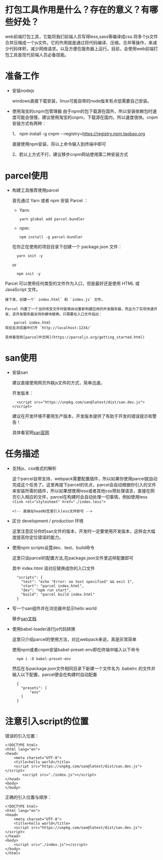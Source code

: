 # 打包工具作用是什么？存在的意义？有哪些好处？

 web前端打包工具，它能将我们前端人员写得less,sass等编译成css.将多个js文件合并压缩成一个js文件。它的作用就是通过将代码编译、压缩，合并等操作，来减少代码体积，减少网络请求。以及方便在服务器上运行。目前，会使用web前端打包工具是现代前端人员必备技能。
# 准备工作
- 安装nodejs

	windows直接下载安装，linux可能自带的node版本有点低需要自己安装。

- 使用淘宝的cnpm包管理器
	由于npm的包下载源在国外，所以安装依赖包时速度可能会很慢，建议使用淘宝的cnpm，下载源在国内，所以速度很快。cnpm安装方式有两种：

	1、 npm install -g cnpm --registry=https://registry.npm.taobao.org

	直接使用npm安装，将以上命令输入到终端中即可

	2、若以上方式不行，建议移步cnpm网站使用第二种安装方式

# parcel使用
- 构建工具推荐使用parcel

	首先通过 Yarn 或者 npm 安装 Parcel ：

	- Yarn:

		 `yarn global add parcel-bundler`
	- npm:

		`npm install -g parcel-bundler`

	在你正在使用的项目目录下创建一个 package.json 文件：

		yarn init -y
	or

		npm init -y
Parcel 可以使用任何类型的文件作为入口，但是最好还是使用 HTML 或 JavaScript 文件。

	接下来，创建一个` index.html` 和 `index.js` 文件。

	Parcel 内置了一个当你改变文件时能够自动重新构建应用的开发服务器，而且为了实现快速开发，该开发服务器支持热模块替换。只需要在入口文件指出：

		parcel index.html
	现在在浏览器中打开 `http://localhost:1234/`

	具体看官网[parcel中文网](https://parceljs.org/getting_started.html)

# san使用
- 安装san

	建议直接使用网页外联js文件的方式，简单迅速。

	开发版本：

		<script src="https://unpkg.com/san@latest/dist/san.dev.js"></script>

	建议在开发环境不要用生产版本，开发版本提供了有助于开发的错误提示和警告！

	具体看官网[san官网](https://baidu.github.io/san/)
# 任务描述
- 支持js、css格式的解析

	这个parcel自带支持，webpack需要配置插件，所以如果你使用parcel就自动完成这个任务了。这里再提下parcel的优点，parcel会自动根据你引入的文件来安装所需的插件，所以如果想使用less或者其他css预处理语言，直接在网页引入相应的文件，parcel在构建时会自动处理一切事情，例如使用less
	`<link rel="stylesheet" href="./index.less">`

  	`<!-- 直接在head标签里引入less文件即可 -->`

- 区分 development / production 环境

	这里注意区分你的san文件的版本，开发时一定要使用开发版本，这样会大幅度提高你定位错误的能力。

- 使用npm scripts设罝dev、test、build命令

	这里只谈parcel的配置方法,在package.json文件里这样配置即可
	
	其中 index.html 请对应替换成你的入口文件

		"scripts": {
		  "test": "echo "Error: no test specified" && exit 1",
		  "start": "parcel index.html",
		  "dev": "npm run start",
		  "build": "parcel build index.html"
		}
- 写一个san组件并在浏览器中显示hello world

	移步[san文档](https://baidu.github.io/san/)

- 使用babel-loader进行js代码转换

	这里只介绍parcel的使用方法，对比webpack来说，真是灰常简单

	使用npm或者cnpm安装babel-preset-env即在终端中输入以下命令

		npm i -D babel-preset-env 

	然后在与package.json文件相同目录下新建一个文件名为 .babelrc 的文件并输入以下配置，parcel便会在构建时自动配置


		{
		  "presets": [
		      "env"
		  ]
		}

# 注意引入script的位置
错误的引入位置：

	<!DOCTYPE html>
	<html lang="en">
	<head>
	    <meta charset="UTF-8">
	    <title>hello world</title>
	    <script src="https://unpkg.com/san@latest/dist/san.dev.js"></script>
	        <script src="./index.js"></script>
	</head>
	<body>
	</body>
</html>
正确的引入位置与顺序：

	<!DOCTYPE html>
	<html lang="en">
	<head>
	    <meta charset="UTF-8">
	    <title>hello world</title>
	    <script src="https://unpkg.com/san@latest/dist/san.dev.js"></script>
	</head>
	<body>
	    <script src="./index.js"></script>
	</body>
	</html>